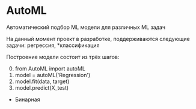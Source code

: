 # AutoML
Автоматический подбор ML модели для различных ML задач

На данный момент проект в разработке, поддерживаются следующие задачи: регрессия, *классификация

Построение модели состоит из трёх шагов:

0) from AutoML import autoML
1) model = autoML('Regression')
2) model.fit(data, target)
3) model.predict(X_test)

* Бинарная
